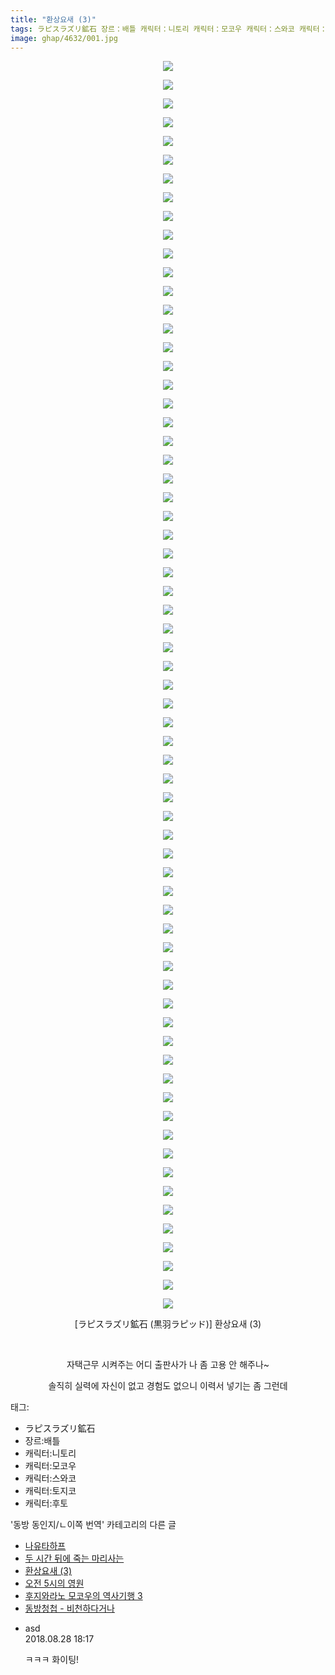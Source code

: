 ```yaml
---
title: "환상요새 (3)"
tags: ラピスラズリ鉱石 장르：배틀 캐릭터：니토리 캐릭터：모코우 캐릭터：스와코 캐릭터：토지코 캐릭터：후토 黒羽ラピッド 동방_동인지／ㄴ이쪽_번역
image: ghap/4632/001.jpg
---
```

<div class="article">
<p style="text-align: center; clear: none; float: none;"><img src="{{ site.nasurl }}/ghap/4632/001.jpg"/></p>
<p style="text-align: center; clear: none; float: none;"><img src="{{ site.nasurl }}/ghap/4632/002.jpg"/></p>
<p style="text-align: center; clear: none; float: none;"><img src="{{ site.nasurl }}/ghap/4632/003.jpg"/></p>
<p style="text-align: center; clear: none; float: none;"><img src="{{ site.nasurl }}/ghap/4632/004.jpg"/></p>
<p style="text-align: center; clear: none; float: none;"><img src="{{ site.nasurl }}/ghap/4632/005.jpg"/></p>
<p style="text-align: center; clear: none; float: none;"><img src="{{ site.nasurl }}/ghap/4632/006.jpg"/></p>
<p style="text-align: center; clear: none; float: none;"><img src="{{ site.nasurl }}/ghap/4632/007.jpg"/></p>
<p style="text-align: center; clear: none; float: none;"><img src="{{ site.nasurl }}/ghap/4632/008.jpg"/></p>
<p style="text-align: center; clear: none; float: none;"><img src="{{ site.nasurl }}/ghap/4632/009.jpg"/></p>
<p style="text-align: center; clear: none; float: none;"><img src="{{ site.nasurl }}/ghap/4632/010.jpg"/></p>
<p style="text-align: center; clear: none; float: none;"><img src="{{ site.nasurl }}/ghap/4632/011.jpg"/></p>
<p style="text-align: center; clear: none; float: none;"><img src="{{ site.nasurl }}/ghap/4632/012.jpg"/></p>
<p style="text-align: center; clear: none; float: none;"><img src="{{ site.nasurl }}/ghap/4632/013.jpg"/></p>
<p style="text-align: center; clear: none; float: none;"><img src="{{ site.nasurl }}/ghap/4632/014.jpg"/></p>
<p style="text-align: center; clear: none; float: none;"><img src="{{ site.nasurl }}/ghap/4632/015.jpg"/></p>
<p style="text-align: center; clear: none; float: none;"><img src="{{ site.nasurl }}/ghap/4632/016.jpg"/></p>
<p style="text-align: center; clear: none; float: none;"><img src="{{ site.nasurl }}/ghap/4632/017.jpg"/></p>
<p style="text-align: center; clear: none; float: none;"><img src="{{ site.nasurl }}/ghap/4632/018.jpg"/></p>
<p style="text-align: center; clear: none; float: none;"><img src="{{ site.nasurl }}/ghap/4632/019.jpg"/></p>
<p style="text-align: center; clear: none; float: none;"><img src="{{ site.nasurl }}/ghap/4632/020.jpg"/></p>
<p style="text-align: center; clear: none; float: none;"><img src="{{ site.nasurl }}/ghap/4632/021.jpg"/></p>
<p style="text-align: center; clear: none; float: none;"><img src="{{ site.nasurl }}/ghap/4632/022.jpg"/></p>
<p style="text-align: center; clear: none; float: none;"><img src="{{ site.nasurl }}/ghap/4632/023.jpg"/></p>
<p style="text-align: center; clear: none; float: none;"><img src="{{ site.nasurl }}/ghap/4632/024.jpg"/></p>
<p style="text-align: center; clear: none; float: none;"><img src="{{ site.nasurl }}/ghap/4632/025.jpg"/></p>
<p style="text-align: center; clear: none; float: none;"><img src="{{ site.nasurl }}/ghap/4632/026.jpg"/></p>
<p style="text-align: center; clear: none; float: none;"><img src="{{ site.nasurl }}/ghap/4632/027.jpg"/></p>
<p style="text-align: center; clear: none; float: none;"><img src="{{ site.nasurl }}/ghap/4632/028.jpg"/></p>
<p style="text-align: center; clear: none; float: none;"><img src="{{ site.nasurl }}/ghap/4632/029.jpg"/></p>
<p style="text-align: center; clear: none; float: none;"><img src="{{ site.nasurl }}/ghap/4632/030.jpg"/></p>
<p style="text-align: center; clear: none; float: none;"><img src="{{ site.nasurl }}/ghap/4632/031.jpg"/></p>
<p style="text-align: center; clear: none; float: none;"><img src="{{ site.nasurl }}/ghap/4632/032.jpg"/></p>
<p style="text-align: center; clear: none; float: none;"><img src="{{ site.nasurl }}/ghap/4632/033.jpg"/></p>
<p style="text-align: center; clear: none; float: none;"><img src="{{ site.nasurl }}/ghap/4632/034.jpg"/></p>
<p style="text-align: center; clear: none; float: none;"><img src="{{ site.nasurl }}/ghap/4632/035.jpg"/></p>
<p style="text-align: center; clear: none; float: none;"><img src="{{ site.nasurl }}/ghap/4632/036.jpg"/></p>
<p style="text-align: center; clear: none; float: none;"><img src="{{ site.nasurl }}/ghap/4632/037.jpg"/></p>
<p style="text-align: center; clear: none; float: none;"><img src="{{ site.nasurl }}/ghap/4632/038.jpg"/></p>
<p style="text-align: center; clear: none; float: none;"><img src="{{ site.nasurl }}/ghap/4632/039.jpg"/></p>
<p style="text-align: center; clear: none; float: none;"><img src="{{ site.nasurl }}/ghap/4632/040.jpg"/></p>
<p style="text-align: center; clear: none; float: none;"><img src="{{ site.nasurl }}/ghap/4632/041.jpg"/></p>
<p style="text-align: center; clear: none; float: none;"><img src="{{ site.nasurl }}/ghap/4632/042.jpg"/></p>
<p style="text-align: center; clear: none; float: none;"><img src="{{ site.nasurl }}/ghap/4632/043.jpg"/></p>
<p style="text-align: center; clear: none; float: none;"><img src="{{ site.nasurl }}/ghap/4632/044.jpg"/></p>
<p style="text-align: center; clear: none; float: none;"><img src="{{ site.nasurl }}/ghap/4632/045.jpg"/></p>
<p style="text-align: center; clear: none; float: none;"><img src="{{ site.nasurl }}/ghap/4632/046.jpg"/></p>
<p style="text-align: center; clear: none; float: none;"><img src="{{ site.nasurl }}/ghap/4632/047.jpg"/></p>
<p style="text-align: center; clear: none; float: none;"><img src="{{ site.nasurl }}/ghap/4632/048.jpg"/></p>
<p style="text-align: center; clear: none; float: none;"><img src="{{ site.nasurl }}/ghap/4632/049.jpg"/></p>
<p style="text-align: center; clear: none; float: none;"><img src="{{ site.nasurl }}/ghap/4632/050.jpg"/></p>
<p style="text-align: center; clear: none; float: none;"><img src="{{ site.nasurl }}/ghap/4632/051.jpg"/></p>
<p style="text-align: center; clear: none; float: none;"><img src="{{ site.nasurl }}/ghap/4632/052.jpg"/></p>
<p style="text-align: center; clear: none; float: none;"><img src="{{ site.nasurl }}/ghap/4632/053.jpg"/></p>
<p style="text-align: center; clear: none; float: none;"><img src="{{ site.nasurl }}/ghap/4632/054.jpg"/></p>
<p style="text-align: center; clear: none; float: none;"><img src="{{ site.nasurl }}/ghap/4632/055.jpg"/></p>
<p style="text-align: center; clear: none; float: none;"><img src="{{ site.nasurl }}/ghap/4632/056.jpg"/></p>
<p style="text-align: center; clear: none; float: none;"><img src="{{ site.nasurl }}/ghap/4632/057.jpg"/></p>
<p style="text-align: center; clear: none; float: none;"><img src="{{ site.nasurl }}/ghap/4632/058.jpg"/></p>
<p style="text-align: center; clear: none; float: none;"><img src="{{ site.nasurl }}/ghap/4632/059.jpg"/></p>
<p style="text-align: center; clear: none; float: none;"><img src="{{ site.nasurl }}/ghap/4632/060.jpg"/></p>
<p style="text-align: center; clear: none; float: none;"><img src="{{ site.nasurl }}/ghap/4632/061.jpg"/></p>
<p style="text-align: center; clear: none; float: none;"><img src="{{ site.nasurl }}/ghap/4632/062.jpg"/></p>
<p style="text-align: center; clear: none; float: none;"><img src="{{ site.nasurl }}/ghap/4632/063.jpg"/></p>
<p style="text-align: center; clear: none; float: none;"><img src="{{ site.nasurl }}/ghap/4632/064.jpg"/></p>
<p style="text-align: center; clear: none; float: none;"><img src="{{ site.nasurl }}/ghap/4632/065.jpg"/></p>
<p style="text-align: center; clear: none; float: none;"><img src="{{ site.nasurl }}/ghap/4632/066.jpg"/></p>
<p style="text-align: center; clear: none; float: none;"><img src="{{ site.nasurl }}/ghap/4632/067.jpg"/></p>
<p style="text-align: center; clear: none; float: none;">[ラピスラズリ鉱石 (黒羽ラピッド)] 환상요새 (3)</p>
<p style="text-align: center; clear: none; float: none;"><br/></p>
<p style="text-align: center; clear: none; float: none;">자택근무 시켜주는 어디 출판사가 나 좀 고용 안 해주나~</p>
<p style="text-align: center; clear: none; float: none;">솔직히 실력에 자신이 없고 경험도 없으니 이력서 넣기는 좀 그런데</p>
</div><div class="tagTrail">
<p>태그: </p>
<ul>
<li>ラピスラズリ鉱石</li>
<li>장르:배틀</li>
<li>캐릭터:니토리</li>
<li>캐릭터:모코우</li>
<li>캐릭터:스와코</li>
<li>캐릭터:토지코</li>
<li>캐릭터:후토</li>
</ul>
</div><div class="another">
<p>'동방 동인지/ㄴ이쪽 번역' 카테고리의 다른 글</p>
<ul>
<li><a href="/2018-09-01-ghap_4646">나유타하프</a></li>
<li><a href="/2018-08-30-ghap_4639">두 시간 뒤에 죽는 마리사는</a></li>
<li><a href="/2018-08-29-ghap_4632">환상요새 (3)</a></li>
<li><a href="/2018-08-26-ghap_4610">오전 5시의 영원</a></li>
<li><a href="/2018-08-23-ghap_4607">후지와라노 모코우의 역사기행 3</a></li>
<li><a href="/2018-08-16-ghap_4601">동방청첩 - 비천하다거나</a></li>
</ul>
</div><div class="cb_module cb_fluid">
<div class="cb_wrt cb_profile">
<div class="comment">
<ul>
<li class="cb_thumb_off" id="comment15320084">
<div class="cb_comment_area">
<div class="cb_info_area">
<div class="cb_section">
<span class="cb_nick_name">asd</span>
</div>
<div class="cb_section">
<span class="cb_date">2018.08.28 18:17 </span>
</div>
</div>
<div class="cb_dsc_comment">
<p class="cb_dsc">
											ㅋㅋㅋ 화이팅!
										</p>
</div>
</div></li>
</ul>
</div>
</div><!-- commentList close -->
</div>